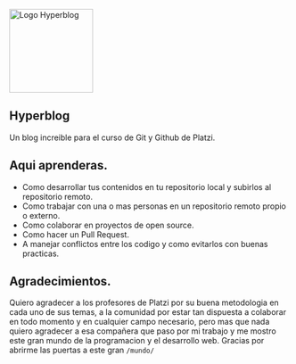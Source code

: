 <p aling="center"><a href="http://127.0.0.1:8000/" target="_blank"><img width="150" src="https://github.com/Sebaxtian18/Hyperblog/blob/main/Hyperblog/imagenes/pngwing.com.png" alt="Logo Hyperblog"></a>
</p>

  ## Hyperblog
  
Un blog increible para el curso de Git y Github de Platzi.

  ## Aqui aprenderas.
  
  - Como desarrollar tus contenidos en tu repositorio local y subirlos al repositorio remoto.
  - Como trabajar con una o mas personas en un repositorio remoto propio o externo.
  - Como colaborar en proyectos de open source.
  - Como hacer un Pull Request.
  - A manejar conflictos entre los codigo y como evitarlos con buenas practicas.
  
  ## Agradecimientos.
  
  Quiero agradecer a los profesores de Platzi por su buena metodologia en cada uno de sus temas, a la comunidad por estar tan dispuesta a colaborar en todo momento y en cualquier campo necesario, pero mas que nada quiero agradecer a esa compañera que paso por mi trabajo y me mostro este gran mundo de la programacion y el desarrollo web. Gracias por abrirme las puertas a este gran `/mundo/`
